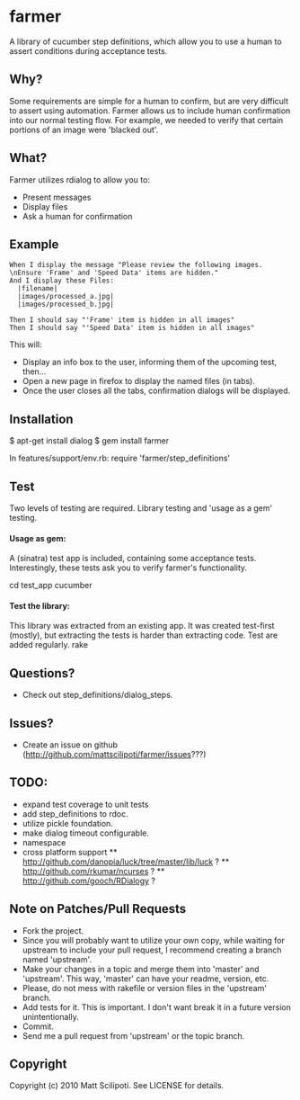 # farmer

A library of cucumber step definitions, which allow you to use a human to assert conditions during acceptance tests.

## Why?
Some requirements are simple for a human to confirm, but are very difficult to assert using automation.
Farmer allows us to include human confirmation into our normal testing flow.
For example, we needed to verify that certain portions of an image were 'blacked out'.

## What?
Farmer utilizes rdialog to allow you to:
* Present messages
* Display files
* Ask a human for confirmation

## Example
    When I display the message "Please review the following images.  \nEnsure 'Frame' and 'Speed Data' items are hidden."
    And I display these Files:
      |filename|
      |images/processed_a.jpg|
      |images/processed_b.jpg|

    Then I should say "'Frame' item is hidden in all images"
    Then I should say "'Speed Data' item is hidden in all images"

This will:
* Display an info box to the user, informing them of the upcoming test, then...
* Open a new page in firefox to display the named files (in tabs).
* Once the user closes all the tabs, confirmation dialogs will be displayed.

## Installation
  $ apt-get install dialog
  $ gem install farmer

In features/support/env.rb:
  require 'farmer/step_definitions'

## Test
Two levels of testing are required.  Library testing and 'usage as a gem' testing.
#### Usage as gem:
A (sinatra) test app is included, containing some acceptance tests.
Interestingly, these tests ask you to verify farmer's functionality.

  cd test_app
  cucumber

#### Test the library:
This library was extracted from an existing app.
It was created test-first (mostly), but extracting the tests is harder than extracting code.
Test are added regularly.
  rake

## Questions?
* Check out step_definitions/dialog_steps.

## Issues?
* Create an issue on github (http://github.com/mattscilipoti/farmer/issues???)

## TODO:
* expand test coverage to unit tests
* add step_definitions to rdoc.
* utilize pickle foundation.
* make dialog timeout configurable.
* namespace
* cross platform support
** http://github.com/danopia/luck/tree/master/lib/luck ?
** http://github.com/rkumar/ncurses ?
** http://github.com/gooch/RDialogy ?

## Note on Patches/Pull Requests
* Fork the project.
* Since you will probably want to utilize your own copy, while waiting for upstream to include your pull request,
  I recommend creating a branch named 'upstream'.
* Make your changes in a topic and merge them into 'master' and 'upstream'.
  This way, 'master' can have your readme, version, etc.
* Please, do not mess with rakefile or version files in the 'upstream' branch.
* Add tests for it. This is important.  I don't want break it in a
  future version unintentionally.
* Commit.
* Send me a pull request from 'upstream' or the topic branch.

## Copyright

Copyright (c) 2010 Matt Scilipoti. See LICENSE for details.

<script type="text/javascript" src="http://www.ohloh.net/p/485563/widgets/project_thin_badge.js"></script>